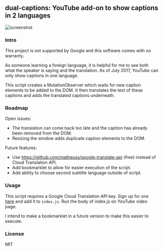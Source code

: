 ## dual-captions: YouTube add-on to show captions in 2 languages

![screenshot](https://github.com/mikesteele/dual-captions/blob/master/screenshot.gif)

### Intro

This project is not supported by Google and this software comes with no warranty.

As someone learning a foreign language, it is helpful for me to see both what the speaker is saying and the translation. As of July 2017, YouTube can only show captions in one language. 

This script creates a MutationObserver which waits for new caption elements to be added to the DOM. It then translates the text of these captions and adds the translated captions underneath.

### Roadmap

Open issues:

- The translation can come back too late and the caption has already been removed from the DOM. 
- Resizing the window adds duplicate caption elements to the DOM.

Future features:

- Use https://github.com/matheuss/google-translate-api (free) instead of Cloud Translation API. 
- Add bookmarklet to allow for easier execution of the script.
- Add ability to choose second subtitle language outside of script.

### Usage

This script requires a Google Cloud Translation API key. Sign up for one <a href="https://console.cloud.google.com/apis/">here</a> and add it to `index.js`. Run the body of index.js on YouTube video page.

I intend to make a bookmarklet in a future version to make this easier to execute.

### License

MIT

